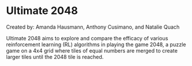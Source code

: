 # Ultimate 2048

Created by: Amanda Hausmann, Anthony Cusimano, and Natalie Quach

Ultimate 2048 aims to explore and compare the efficacy of various reinforcement learning (RL) algorithms in playing the game 2048, a puzzle game on a 4x4 grid where tiles of equal numbers are merged to create larger tiles until the 2048 tile is reached.